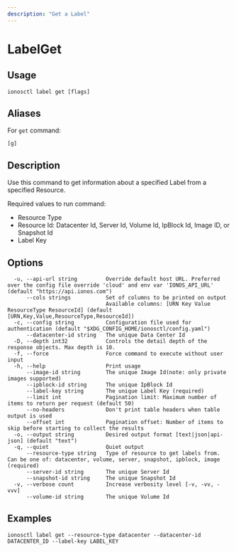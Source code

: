 ```yaml
---
description: "Get a Label"
---
```


# LabelGet

## Usage

```text
ionosctl label get [flags]
```

## Aliases

For `get` command:

```text
[g]
```

## Description

Use this command to get information about a specified Label from a specified Resource.

Required values to run command:

* Resource Type
* Resource Id: Datacenter Id, Server Id, Volume Id, IpBlock Id, Image ID, or Snapshot Id
* Label Key

## Options

```text
  -u, --api-url string         Override default host URL. Preferred over the config file override 'cloud' and env var 'IONOS_API_URL' (default "https://api.ionos.com")
      --cols strings           Set of columns to be printed on output 
                               Available columns: [URN Key Value ResourceType ResourceId] (default [URN,Key,Value,ResourceType,ResourceId])
  -c, --config string          Configuration file used for authentication (default "$XDG_CONFIG_HOME/ionosctl/config.yaml")
      --datacenter-id string   The unique Data Center Id
  -D, --depth int32            Controls the detail depth of the response objects. Max depth is 10.
  -f, --force                  Force command to execute without user input
  -h, --help                   Print usage
      --image-id string        The unique Image Id(note: only private images supported)
      --ipblock-id string      The unique IpBlock Id
      --label-key string       The unique Label Key (required)
      --limit int              Pagination limit: Maximum number of items to return per request (default 50)
      --no-headers             Don't print table headers when table output is used
      --offset int             Pagination offset: Number of items to skip before starting to collect the results
  -o, --output string          Desired output format [text|json|api-json] (default "text")
  -q, --quiet                  Quiet output
      --resource-type string   Type of resource to get labels from. Can be one of: datacenter, volume, server, snapshot, ipblock, image (required)
      --server-id string       The unique Server Id
      --snapshot-id string     The unique Snapshot Id
  -v, --verbose count          Increase verbosity level [-v, -vv, -vvv]
      --volume-id string       The unique Volume Id
```

## Examples

```text
ionosctl label get --resource-type datacenter --datacenter-id DATACENTER_ID --label-key LABEL_KEY
```

